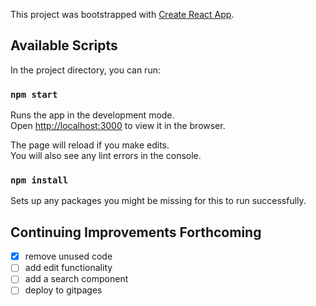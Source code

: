 This project was bootstrapped with [Create React App](https://github.com/facebook/create-react-app).

## Available Scripts

In the project directory, you can run:

### `npm start`

Runs the app in the development mode.<br />
Open [http://localhost:3000](http://localhost:3000) to view it in the browser.

The page will reload if you make edits.<br />
You will also see any lint errors in the console.

### `npm install`

Sets up any packages you might be missing for this to run successfully.

## Continuing Improvements Forthcoming
- [x] remove unused code
- [ ] add edit functionality
- [ ] add a search component
- [ ] deploy to gitpages
